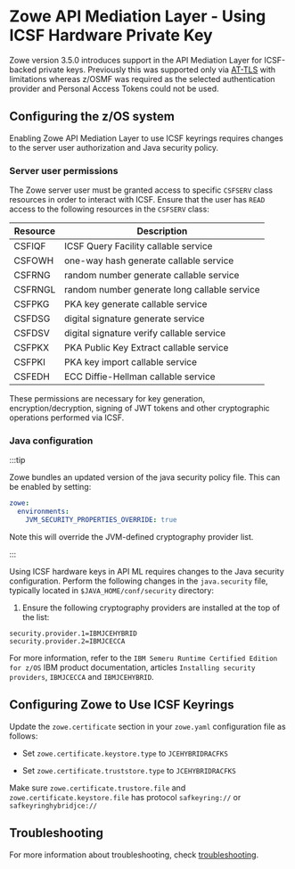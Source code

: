 # Zowe API Mediation Layer - Using ICSF Hardware Private Key

Zowe version 3.5.0 introduces support in the API Mediation Layer for ICSF-backed private keys.
Previously this was supported only via [AT-TLS](../../user-guide/configuring-at-tls-for-zowe-server.md) with limitations whereas z/OSMF was required as the selected authentication provider and Personal Access Tokens could not be used.

## Configuring the z/OS system

Enabling Zowe API Mediation Layer to use ICSF keyrings requires changes to the server user authorization and Java security policy.

### Server user permissions

The Zowe server user must be granted access to specific `CSFSERV` class resources in order to interact with ICSF.
Ensure that the user has `READ` access to the following resources in the `CSFSERV` class:

Resource|Description
|---|---
CSFIQF|ICSF Query Facility callable service
CSFOWH|one-way hash generate callable service
CSFRNG|random number generate callable service
CSFRNGL|random number generate long callable service
CSFPKG|PKA key generate callable service
CSFDSG|digital signature generate service
CSFDSV|digital signature verify callable service
CSFPKX|PKA Public Key Extract callable service
CSFPKI|PKA key import callable service
CSFEDH|ECC Diffie-Hellman callable service

These permissions are necessary for key generation, encryption/decryption, signing of JWT tokens and other cryptographic operations performed via ICSF.

### Java configuration

:::tip

Zowe bundles an updated version of the java security policy file. This can be enabled by setting:

```yaml
zowe:
  environments:
    JVM_SECURITY_PROPERTIES_OVERRIDE: true
```

Note this will override the JVM-defined cryptography provider list.

:::

Using ICSF hardware keys in API ML requires changes to the Java security configuration.
Perform the following changes in the `java.security` file, typically located in `$JAVA_HOME/conf/security` directory:

1. Ensure the following cryptography providers are installed at the top of the list:

```plaintext
security.provider.1=IBMJCEHYBRID
security.provider.2=IBMJCECCA
```

For more information, refer to the `IBM Semeru Runtime Certified Edition for z/OS` IBM product documentation, articles `Installing security providers`, `IBMJCECCA` and `IBMJCEHYBRID`.

## Configuring Zowe to Use ICSF Keyrings

Update the `zowe.certificate` section in your `zowe.yaml` configuration file as follows:

* Set `zowe.certificate.keystore.type` to `JCEHYBRIDRACFKS`

* Set `zowe.certificate.truststore.type` to `JCEHYBRIDRACFKS`

Make sure `zowe.certificate.trustore.file` and `zowe.certificate.keystore.file` has protocol `safkeyring://` or `safkeyringhybridjce://`

## Troubleshooting

For more information about troubleshooting, check [troubleshooting](../../troubleshoot/troubleshoot-zos-certificate.md).
